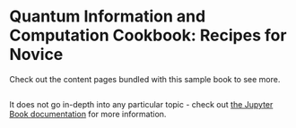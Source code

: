 <!-- # Welcome to my Jupyter Book - QIC Cookbook -->
# Quantum Information and Computation Cookbook: Recipes for Novice

<!-- This is a small sample book to give you a feel for how book content is structured. -->
<!-- It shows off a few of the major file types, as well as some sample content. -->

Check out the content pages bundled with this sample book to see more.

```{tableofcontents}
```

It does not go in-depth into any particular topic - check out [the Jupyter Book documentation](https://jupyterbook.org) for more information.
